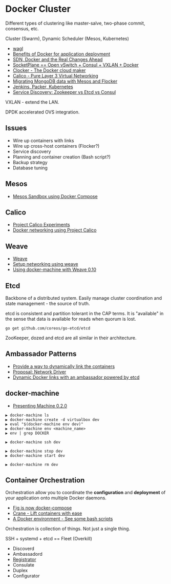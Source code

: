 # Docker Cluster

Different types of clustering like master-salve, two-phase commit, consensus, etc.

Cluster (Swarm), Dynamic Scheduler (Mesos, Kubernetes)

* [wagl](https://ahmetalpbalkan.com/blog/wagl/?mkt_tok=3RkMMJWWfF9wsRonuqTMZKXonjHpfsX57uUtWqC%2BlMI%2F0ER3fOvrPUfGjI4DTMJgI%2BSLDwEYGJlv6SgFQ7LMMaZq1rgMXBk%3D)
* [Benefits of Docker for application deployment](http://knitatoms.net/2013/12/benefits-of-docker-for-application-deployment/)
* [SDN, Docker and the Real Changes Ahead](http://thenewstack.io/sdn-docker-real-changes-ahead/)
* [SocketPlane == Open vSwitch + Consul + VXLAN + Docker](http://aucouranton.com/2015/01/16/docker-virtual-networking-with-socketplane-io/)
* [Clocker - The Docker cloud maker](http://brooklyncentral.github.io/clocker/)
* [Calico - Pure Layer 3 Virtual Networking](http://www.projectcalico.org/)
* [Migrating MongoDB data with Mesos and Flocker](https://mesosphere.com/blog/2015/05/21/demo-migrating-mongodb-data-with-mesos-and-powerstrip/)
* [Jenkins, Packer, Kubernetes](http://googlecloudplatform.blogspot.com/2015/05/Automated-Compute-Engine-and-Docker-Image-Builds-with-Jenkins-Packer-and-Kubernetes.html)
* [Service Discovery: Zookeeper vs Etcd vs Consul](http://technologyconversations.com/2015/09/08/service-discovery-zookeeper-vs-etcd-vs-consul/)

VXLAN - extend the LAN.

DPDK accelerated OVS integration.

## Issues

* Wire up containers with links
* Wire up cross-host containers (Flocker?)
* Service discovery
* Planning and container creation (Bash script?)
* Backup strategy
* Database tuning

## Mesos

* [Mesos Sandbox using Docker Compose](https://spof.io/blog/2015/06/23/mesos-sandbox-using-docker-compose/)

## Calico

* [Project Calico Experiments](http://www.greenhills.co.uk/2015/05/22/projectcalico-experiments.html)
* [Docker networking using Project Calico](http://www.projectcalico.org/project-calico-at-the-docker-london-may-meetup/)

## Weave

* [Weave](https://github.com/weaveworks/weave)
* [Setup networking using weave](http://xmodulo.com/networking-between-docker-containers.html)
* [Using docker-machine with Weave 0.10](http://blog.weave.works/2015/04/22/using-docker-machine-with-weave-0-10/)


## Etcd

Backbone of a distributed system. Easily manage cluster coordination and state management - the source of truth.

etcd is consistent and partition tolerant in the CAP terms. It is "available" in the sense that data is available for reads when quorum is lost.

```
go get github.com/coreos/go-etcd/etcd
```

ZooKeeper, dozed and etcd are all similar in their architecture.

## Ambassador Patterns

* [Provide a way to dynamically link the containers](https://github.com/docker/docker/issues/3155)
* [Proposal: Network Driver](https://github.com/docker/docker/issues/9983)
* [Dynamic Docker links with an ambassador powered by etcd](https://github.com/tcnksm/docker-link-pattern/tree/master/coreos/dynamic-etcd-ambassador)

## docker-machine

* [Presenting Machine 0.2.0](https://www.youtube.com/watch?v=xwj44dAvdYo)

```
▶ docker-machine ls
▶ docker-machine create -d virtualbox dev
▶ eval "$(docker-machine env dev)"
▶ docker-machine env <machine_name>
▶ env | grep DOCKER

▶ docker-machine ssh dev

▶ docker-machine stop dev
▶ docker-machine start dev

▶ docker-machine rm dev
```

## Container Orchestration

Orchestration allow you to coordinate the **configuration** and **deployment** of your application onto multiple Docker daemons.

* [Fig is now docker-compose](http://chrisbarra.me/posts/docker-orchestration.html)
* [Crane - Lift containers with ease](https://github.com/michaelsauter/crane)
* [A Docker environment - See some bash scripts](https://blog.relateiq.com/a-docker-dev-environment-in-24-hours-part-2-of-2/)

Orchestration is collection of things. Not just a single thing.

SSH + systemd + etcd == Fleet (Overkill)

* Discoverd
* Ambassadord
* [Registrator](https://github.com/gliderlabs/registrator)
* Consulate
* Duplex
* Configurator